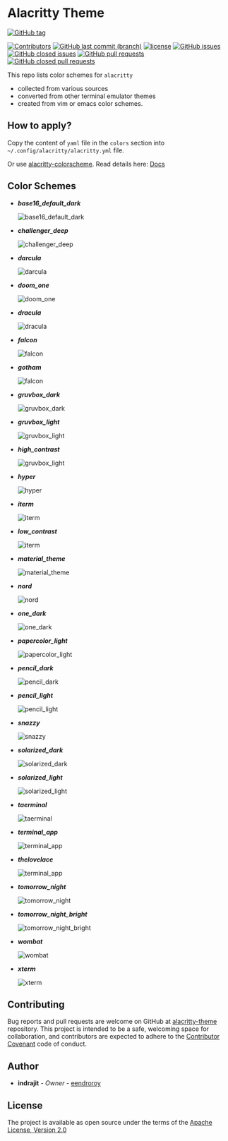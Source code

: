 # Alacritty Theme

[![GitHub tag](https://img.shields.io/github/tag/eendroroy/alacritty-theme.svg)](https://github.com/eendroroy/alacritty-theme/tags)

[![Contributors](https://img.shields.io/github/contributors/eendroroy/alacritty-theme.svg)](https://github.com/eendroroy/alacritty-theme/graphs/contributors)
[![GitHub last commit (branch)](https://img.shields.io/github/last-commit/eendroroy/alacritty-theme/master.svg)](https://github.com/eendroroy/alacritty-theme)
[![license](https://img.shields.io/github/license/eendroroy/alacritty-theme.svg)](https://github.com/eendroroy/alacritty-theme/blob/master/LICENSE)
[![GitHub issues](https://img.shields.io/github/issues/eendroroy/alacritty-theme.svg)](https://github.com/eendroroy/alacritty-theme/issues)
[![GitHub closed issues](https://img.shields.io/github/issues-closed/eendroroy/alacritty-theme.svg)](https://github.com/eendroroy/alacritty-theme/issues?q=is%3Aissue+is%3Aclosed)
[![GitHub pull requests](https://img.shields.io/github/issues-pr/eendroroy/alacritty-theme.svg)](https://github.com/eendroroy/alacritty-theme/pulls)
[![GitHub closed pull requests](https://img.shields.io/github/issues-pr-closed/eendroroy/alacritty-theme.svg)](https://github.com/eendroroy/alacritty-theme/pulls?q=is%3Apr+is%3Aclosed)

This repo lists color schemes for `alacritty`

- collected from various sources
- converted from other terminal emulator themes
- created from vim or emacs color schemes.

## How to apply?

Copy the content of `yaml` file in the `colors` section into `~/.config/alacritty/alacritty.yml` file.

Or use [alacritty-colorscheme](https://github.com/toggle-corp/alacritty-colorscheme). Read details here: [Docs](https://github.com/toggle-corp/alacritty-colorscheme/blob/master/README.md)

## Color Schemes

- **_base16_default_dark_**

  ![base16_default_dark](images/base16_default_dark.png)

- **_challenger_deep_**

  ![challenger_deep](images/challenger_deep.png)

- **_darcula_**

  ![darcula](images/darcula.png)

- **_doom_one_**

  ![doom_one](images/doom_one.png)

- **_dracula_**

  ![dracula](images/dracula.png)

- **_falcon_**

  ![falcon](images/falcon.png)

- **_gotham_**

  ![falcon](images/gotham.png)

- **_gruvbox_dark_**

  ![gruvbox_dark](images/gruvbox_dark.png)

- **_gruvbox_light_**

  ![gruvbox_light](images/gruvbox_light.png)

- **_high_contrast_**

  ![gruvbox_light](images/high_contrast.png)

- **_hyper_**

  ![hyper](images/hyper.png)

- **_iterm_**

  ![iterm](images/iterm.png)

- **_low_contrast_**

  ![iterm](images/low_contrast.png)

- **_material_theme_**

  ![material_theme](images/material_theme.png)

- **_nord_**

  ![nord](images/nord.png)

- **_one_dark_**

  ![one_dark](images/one_dark.png)

- **_papercolor_light_**

  ![papercolor_light](images/papercolor_light.png)

- **_pencil_dark_**

  ![pencil_dark](images/pencil_dark.png)

- **_pencil_light_**

  ![pencil_light](images/pencil_light.png)

- **_snazzy_**

  ![snazzy](images/snazzy.png)

- **_solarized_dark_**

  ![solarized_dark](images/solarized_dark.png)

- **_solarized_light_**

  ![solarized_light](images/solarized_light.png)

- **_taerminal_**

  ![taerminal](images/taerminal.png)

- **_terminal_app_**

  ![terminal_app](images/terminal_app.png)

- **_thelovelace_**

  ![terminal_app](images/thelovelace.png)

- **_tomorrow_night_**

  ![tomorrow_night](images/tomorrow_night.png)

- **_tomorrow_night_bright_**

  ![tomorrow_night_bright](images/tomorrow_night_bright.png)

- **_wombat_**

  ![wombat](images/wombat.png)

- **_xterm_**

  ![xterm](images/xterm.png)


## Contributing

Bug reports and pull requests are welcome on GitHub at [alacritty-theme](https://github.com/eendroroy/alacritty-theme) repository.
This project is intended to be a safe, welcoming space for collaboration, and contributors are expected to adhere to the [Contributor Covenant](http://contributor-covenant.org) code of conduct.

## Author

* **indrajit** - *Owner* - [eendroroy](https://github.com/eendroroy)

## License

The project is available as open source under the terms of the [Apache License, Version 2.0](LICENSE)
